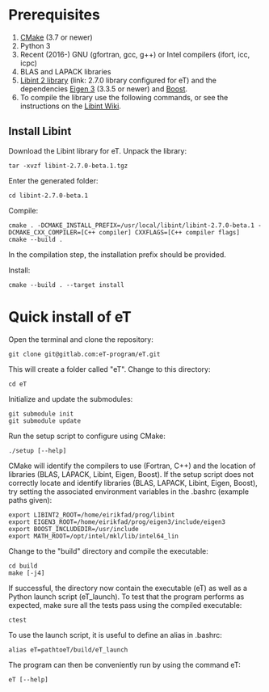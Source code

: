 # Prerequisites
1. [CMake](https://cmake.org/) (3.7 or newer)
2. Python 3
3. Recent (2016-) GNU (gfortran, gcc, g++) or Intel compilers (ifort, icc, icpc) 
4. BLAS and LAPACK libraries
5. [Libint 2 library](https://www.etprogram.org/libint/libint-2.7.0-beta.1.tgz) (link: 2.7.0 library configured for eT)
and the dependencies [Eigen 3](http://eigen.tuxfamily.org/index.php?title=Main_Page) (3.3.5 or newer) and [Boost](https://www.boost.org). 
6. To compile the library use the following commands, or see the instructions on the [Libint Wiki](https://github.com/evaleev/libint/wiki).

## Install Libint
Download the Libint library for eT. Unpack the library:
```
tar -xvzf libint-2.7.0-beta.1.tgz
```
Enter the generated folder:
```
cd libint-2.7.0-beta.1
```
Compile:
```
cmake . -DCMAKE_INSTALL_PREFIX=/usr/local/libint/libint-2.7.0-beta.1 -DCMAKE_CXX_COMPILER=[C++ compiler] CXXFLAGS=[C++ compiler flags]
cmake --build .
```
In the compilation step, the installation prefix should be provided.


Install:
```
cmake --build . --target install
```
 
# Quick install of eT
Open the terminal and clone the repository:
```
git clone git@gitlab.com:eT-program/eT.git
```
This will create a folder called "eT". Change to this directory:
```
cd eT
```
Initialize and update the submodules:
```
git submodule init 
git submodule update
```
Run the setup script to configure using CMake:
```
./setup [--help]
```
CMake will identify the compilers to use (Fortran, C++) and the location of libraries (BLAS, LAPACK, Libint, Eigen, Boost). If the setup script does not correctly locate and identify libraries (BLAS, LAPACK, Libint, Eigen, Boost), try setting the associated environment variables in the .bashrc (example paths given):
```
export LIBINT2_ROOT=/home/eirikfad/prog/libint
export EIGEN3_ROOT=/home/eirikfad/prog/eigen3/include/eigen3
export BOOST_INCLUDEDIR=/usr/include
export MATH_ROOT=/opt/intel/mkl/lib/intel64_lin 
```
Change to the "build" directory and compile the executable:
```
cd build
make [-j4]
```
If successful, the directory now contain the executable (eT) as well as a Python launch script (eT_launch). 
To test that the program performs as expected, make sure all the tests pass using the compiled executable:
```
ctest
``` 
To use the launch script, it is useful to define an alias in .bashrc:
```
alias eT=pathtoeT/build/eT_launch
```
The program can then be conveniently run by using the command eT:
```
eT [--help]
```
